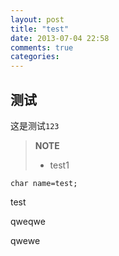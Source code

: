 ```yaml
---
layout: post
title: "test"
date: 2013-07-04 22:58
comments: true
categories: 
---
```

**测试**
-----------
这是测试`123`
> **NOTE**
>
> - test1

```
char name=test;

```

test

qweqwe

qwewe